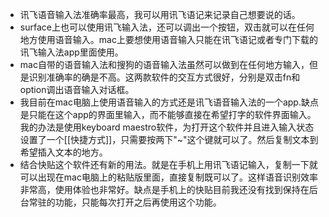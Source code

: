 - 讯飞语音输入法准确率最高，我可以用讯飞语记来记录自己想要说的话。
- surface上也可以使用讯飞输入法，还可以调出一个按钮，双击就可以在任何地方使用语音输入。mac上要想使用语音输入只能在讯飞语记或者专门下载的讯飞输入法app里面使用。
- mac自带的语音输入法和搜狗的语音输入法虽然可以做到在任何地方输入，但是识别准确率的确是不高。这两款软件的交互方式很好，分别是双击fn和option调出语音输入对话框。
- 我目前在mac电脑上使用语音输入的方式还是讯飞语音输入法的一个app.缺点是只能在这个app的界面里输入，而不能够直接在希望打字的软件界面输入。我的办法是使用keyboard maestro软件，为打开这个软件并且进入输入状态设置了一个[[快捷方式]]，只需要按两下"~"这个键就可以了。然后复制文本到希望插入文本的地方。
- 结合快贴这个软件还有新的用法。就是在手机上用讯飞语记输入，复制一下就可以出现在mac电脑上的粘贴版里面，直接复制既可以了。这样语音识别效率非常高，使用体验也非常好。缺点是手机上的快贴目前我还没有找到保持在后台常驻的功能，只能每次打开之后再使用这个功能。
